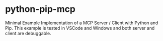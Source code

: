 # python-pip-mcp
Minimal Example Implementation of a MCP Server / Client with Python and Pip. This example is tested in VSCode and Windows and both server and client are debuggable.
